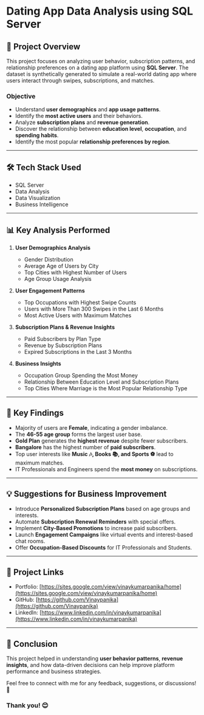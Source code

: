 # Dating App Data Analysis using SQL Server

## 📌 Project Overview
This project focuses on analyzing user behavior, subscription patterns, and relationship preferences on a dating app platform using **SQL Server**. The dataset is synthetically generated to simulate a real-world dating app where users interact through swipes, subscriptions, and matches.

### Objective
- Understand **user demographics** and **app usage patterns**.
- Identify the **most active users** and their behaviors.
- Analyze **subscription plans** and **revenue generation**.
- Discover the relationship between **education level**, **occupation**, and **spending habits**.
- Identify the most popular **relationship preferences by region**.

---

## 🛠️ Tech Stack Used
- SQL Server
- Data Analysis
- Data Visualization
- Business Intelligence

---

## 📊 Key Analysis Performed
1. **User Demographics Analysis**
   - Gender Distribution
   - Average Age of Users by City
   - Top Cities with Highest Number of Users
   - Age Group Usage Analysis

2. **User Engagement Patterns**
   - Top Occupations with Highest Swipe Counts
   - Users with More Than 300 Swipes in the Last 6 Months
   - Most Active Users with Maximum Matches

3. **Subscription Plans & Revenue Insights**
   - Paid Subscribers by Plan Type
   - Revenue by Subscription Plans
   - Expired Subscriptions in the Last 3 Months

4. **Business Insights**
   - Occupation Group Spending the Most Money
   - Relationship Between Education Level and Subscription Plans
   - Top Cities Where Marriage is the Most Popular Relationship Type

---

## 🔑 Key Findings
- Majority of users are **Female**, indicating a gender imbalance.
- The **46-55 age group** forms the largest user base.
- **Gold Plan** generates the **highest revenue** despite fewer subscribers.
- **Bangalore** has the highest number of **paid subscribers**.
- Top user interests like **Music 🎶, Books 📚, and Sports ⚽** lead to maximum matches.
- IT Professionals and Engineers spend the **most money** on subscriptions.

---

## 💡 Suggestions for Business Improvement
- Introduce **Personalized Subscription Plans** based on age groups and interests.
- Automate **Subscription Renewal Reminders** with special offers.
- Implement **City-Based Promotions** to increase paid subscribers.
- Launch **Engagement Campaigns** like virtual events and interest-based chat rooms.
- Offer **Occupation-Based Discounts** for IT Professionals and Students.

---

## 🔗 Project Links
- Portfolio: [https://sites.google.com/view/vinaykumarpanika/home](https://sites.google.com/view/vinaykumarpanika/home)
- GitHub: [https://github.com/Vinaypanika](https://github.com/Vinaypanika)
- LinkedIn: [https://www.linkedin.com/in/vinaykumarpanika](https://www.linkedin.com/in/vinaykumarpanika)

---

## 📌 Conclusion
This project helped in understanding **user behavior patterns**, **revenue insights**, and how data-driven decisions can help improve platform performance and business strategies.

Feel free to connect with me for any feedback, suggestions, or discussions! 🚀

### Thank you! 😊

